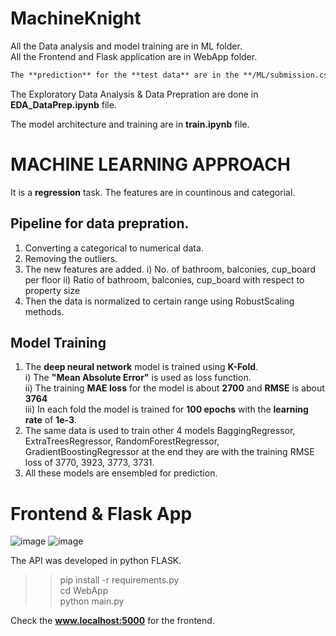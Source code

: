 # MachineKnight

All the Data analysis and model training are in ML folder. <br>
All the Frontend and Flask application are in WebApp folder.

```diff
The **prediction** for the **test data** are in the **/ML/submission.csv**. 
```

The Exploratory Data Analysis & Data Prepration are done in **EDA_DataPrep.ipynb** file.<br>

The model architecture and training are in **train.ipynb** file.


# MACHINE LEARNING APPROACH
It is a **regression** task. The features are in countinous and categorial.

## Pipeline for data prepration.
1. Converting a categorical to numerical data.
2. Removing the outliers.
3. The new features are added.
    i) No. of bathroom, balconies, cup_board per floor
    ii) Ratio of bathroom, balconies, cup_board with respect to property size
4. Then the data is normalized to certain range using RobustScaling methods.

## Model Training
1. The **deep neural network** model is trained using **K-Fold**.<br>
    i)  The **"Mean Absolute Error"** is used as loss function.<br>
    ii) The training **MAE loss** for the model is about **2700** and **RMSE** is about **3764**<br>
    iii) In each fold the model is trained for **100 epochs** with the **learning rate** of **1e-3**.<br>
2. The same data is used to train other 4 models BaggingRegressor, ExtraTreesRegressor, RandomForestRegressor, GradientBoostingRegressor at the end they are with the training RMSE loss of 3770, 3923, 3773, 3731.
3. All these models are ensembled for prediction.

# Frontend & Flask App
![image](https://user-images.githubusercontent.com/65155327/188319177-e2088d37-078d-4f67-8694-fdc77acc6443.png)
![image](https://user-images.githubusercontent.com/65155327/188319213-86e9d791-e6ad-43f2-aed9-cd17c4646007.png)

The API was developed in python FLASK.<br>

>> pip install -r requirements.py <br>
>> cd WebApp <br>
>> python main.py<br>

Check the **www.localhost:5000** for the frontend.
